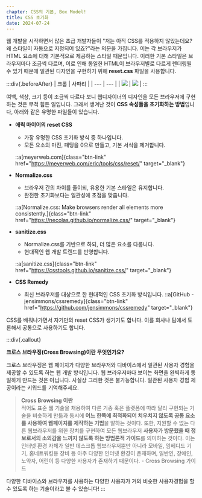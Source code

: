 ```yaml
---
chapter: CSS의 기본, Box Model!
title: CSS 초기화
date: 2024-07-24
---
```


웹 개발을 시작하면서 많은 초급 개발자들이 "저는 아직 CSS를 적용하지 않았는데요? 왜 스타일이 자동으로 지정되어 있죠?"라는 의문을 가집니다. 이는 각 브라우저가 HTML 요소에 대해 기본적으로 제공하는 스타일 때문입니다. 이러한 기본 스타일은 브라우저마다 조금씩 다르며, 이로 인해 동일한 HTML이 브라우저별로 다르게 렌더링될 수 있기 때문에 일관된 디자인을 구현하기 위해 **reset.css** 파일을 사용합니다.

:::div{.beforeAfter}
| 크롬 | 사파리 |
| --- | --- |
| ![](/images/basecamp-html-css/chapter05/03-1.png) | ![](/images/basecamp-html-css/chapter05/03-2.png) |
:::

여백, 색상, 크기 등이 조금씩 다르다 보니 웹디자이너의 디자인을 모든 브라우저에 구현하는 것은 무척 힘든 일입니다. 그래서 생겨난 것이 **CSS 속성들을 초기화하는 방법**입니다, 아래와 같은 유명한 파일들이 있습니다.

- **에릭 마이어의 reset CSS**

  - 가장 유명한 CSS 초기화 방식 중 하나입니다.
  - 모든 요소의 마진, 패딩을 0으로 만들고, 기본 서식을 제거합니다.

  ::a[meyerweb.com]{class="btn-link" href="https://meyerweb.com/eric/tools/css/reset/" target="\_blank"}

- **Normalize.css**

  - 브라우저 간의 차이를 줄이되, 유용한 기본 스타일은 유지합니다.
  - 완전한 초기화보다는 일관성에 초점을 맞춥니다.

  ::a[Normalize.css: Make browsers render all elements more consistently.]{class="btn-link" href="https://necolas.github.io/normalize.css/" target="\_blank"}

- **sanitize.css**

  - Normalize.css를 기반으로 하되, 더 많은 요소를 다룹니다.
  - 현대적인 웹 개발 트렌드를 반영합니다.

  ::a[sanitize.css]{class="btn-link" href="https://csstools.github.io/sanitize.css/" target="\_blank"}

- **CSS Remedy**
  - 최신 브라우저를 대상으로 한 현대적인 CSS 초기화 방식입니다.
    ::a[GitHub - jensimmons/cssremedy]{class="btn-link" href="https://github.com/jensimmons/cssremedy" target="\_blank"}

CSS를 배워나가면서 자기만의 reset CSS가 생기기도 합니다. 이를 회사나 팀에서 토론해서 공통으로 사용하기도 합니다.

:::div{.callout}

**크로스 브라우징(Cross Browsing)이란 무엇인가요?**

크로스 브라우징은 웹 페이지가 다양한 브라우저와 디바이스에서 일관된 사용자 경험을 제공할 수 있도록 하는 웹 개발 방식입니다. 웹 브라우저마다 보이는 화면을 완벽하게 동일하게 만드는 것은 아닙니다. 사실상 그러한 것은 불가능합니다. 일관된 사용자 경험 제공이라는 키워드를 기억해주세요.

> **Cross Browsing 이란**  
> 적어도 표준 웹 기술을 채용하여 다른 기종 혹은 플랫폼에 따라 달리 구현되는 기술을 비슷하게 만듦과 동시에 **어느 한쪽에 최적화되어 치우치지 않도록 공통 요소를 사용하여 웹페이지를 제작하는 기법**을 말하는 것이다. 또한, 지원할 수 없는 다른 웹브라우저를 위한 장치를 구현하여 모든 웹브라우저 **사용자가 방문했을 때 정보로서의 소외감을 느끼지 않도록 하는 방법론적 가이드**를 의미하는 것이다. 이는 인터넷 환경 자체가 일반 데스크톱 웹브라우저뿐만 아니라 모바일, 임베디드 기기, 홈네트워킹용 장비 등 아주 다양한 인터넷 환경이 존재하며, 일반인, 장애인, 노약자, 어린이 등 다양한 사용자가 존재하기 때문이다. - Cross Browsing 가이드

다양한 디바이스와 브라우저를 사용하는 다양한 사용자가 거의 비슷한 사용자경험을 할 수 있도록 하는 기술이라고 볼 수 있습니다!
:::
